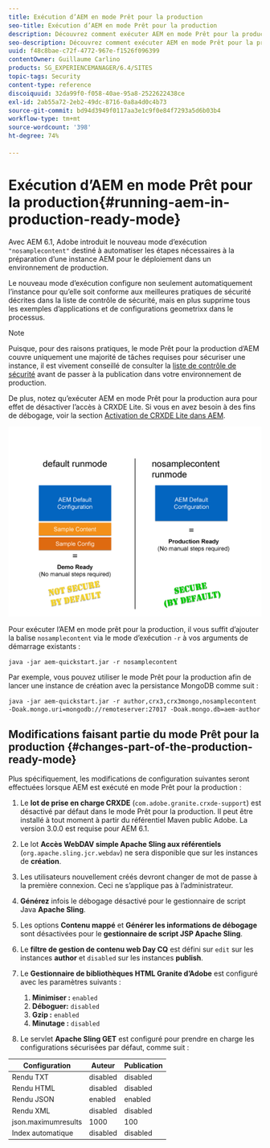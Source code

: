 ```yaml
---
title: Exécution d’AEM en mode Prêt pour la production
seo-title: Exécution d’AEM en mode Prêt pour la production
description: Découvrez comment exécuter AEM en mode Prêt pour la production.
seo-description: Découvrez comment exécuter AEM en mode Prêt pour la production.
uuid: f48c8bae-c72f-4772-967e-f1526f096399
contentOwner: Guillaume Carlino
products: SG_EXPERIENCEMANAGER/6.4/SITES
topic-tags: Security
content-type: reference
discoiquuid: 32da99f0-f058-40ae-95a8-2522622438ce
exl-id: 2ab55a72-2eb2-49dc-8716-0a8a4d0c4b73
source-git-commit: bd94d3949f0117aa3e1c9f0e84f7293a5d6b03b4
workflow-type: tm+mt
source-wordcount: '398'
ht-degree: 74%

---
```


# Exécution d’AEM en mode Prêt pour la production{#running-aem-in-production-ready-mode}

Avec AEM 6.1, Adobe introduit le nouveau mode d’exécution `"nosamplecontent"` destiné à automatiser les étapes nécessaires à la préparation d’une instance AEM pour le déploiement dans un environnement de production.

Le nouveau mode d’exécution configure non seulement automatiquement l’instance pour qu’elle soit conforme aux meilleures pratiques de sécurité décrites dans la liste de contrôle de sécurité, mais en plus supprime tous les exemples d’applications et de configurations geometrixx dans le processus.

>[!NOTE]
>
>Puisque, pour des raisons pratiques, le mode Prêt pour la production d’AEM couvre uniquement une majorité de tâches requises pour sécuriser une instance, il est vivement conseillé de consulter la [liste de contrôle de sécurité](/help/sites-administering/security-checklist.md) avant de passer à la publication dans votre environnement de production.
>
>De plus, notez qu’exécuter AEM en mode Prêt pour la production aura pour effet de désactiver l’accès à CRXDE Lite. Si vous en avez besoin à des fins de débogage, voir la section [Activation de CRXDE Lite dans AEM](/help/sites-administering/enabling-crxde-lite.md).

![chlimage_1-83](assets/chlimage_1-83.png)

Pour exécuter l’AEM en mode prêt pour la production, il vous suffit d’ajouter la balise `nosamplecontent` via le mode d’exécution `-r` à vos arguments de démarrage existants :

```shell
java -jar aem-quickstart.jar -r nosamplecontent
```

Par exemple, vous pouvez utiliser le mode Prêt pour la production afin de lancer une instance de création avec la persistance MongoDB comme suit :

```shell
java -jar aem-quickstart.jar -r author,crx3,crx3mongo,nosamplecontent -Doak.mongo.uri=mongodb://remoteserver:27017 -Doak.mongo.db=aem-author
```

## Modifications faisant partie du mode Prêt pour la production {#changes-part-of-the-production-ready-mode}

Plus spécifiquement, les modifications de configuration suivantes seront effectuées lorsque AEM est exécuté en mode Prêt pour la production :

1. Le **lot de prise en charge CRXDE** (`com.adobe.granite.crxde-support`) est désactivé par défaut dans le mode Prêt pour la production. Il peut être installé à tout moment à partir du référentiel Maven public Adobe. La version 3.0.0 est requise pour AEM 6.1.

1. Le lot **Accès WebDAV simple Apache Sling aux référentiels** (`org.apache.sling.jcr.webdav`) ne sera disponible que sur les instances de **création**.

1. Les utilisateurs nouvellement créés devront changer de mot de passe à la première connexion. Ceci ne s’applique pas à l’administrateur.
1. **Générez** infois le débogage désactivé pour le gestionnaire de script Java  **Apache Sling**.

1. Les options **Contenu mappé** et **Générer les informations de débogage** sont désactivées pour le **gestionnaire de script JSP Apache Sling**.

1. Le **filtre de gestion de contenu web Day CQ** est défini sur `edit` sur les instances **author** et `disabled` sur les instances **publish**.

1. Le **Gestionnaire de bibliothèques HTML Granite d’Adobe** est configuré avec les paramètres suivants :

   1. **Minimiser :** `enabled`
   1. **Déboguer:** `disabled`
   1. **Gzip :** `enabled`
   1. **Minutage :** `disabled`

1. Le servlet **Apache Sling GET** est configuré pour prendre en charge les configurations sécurisées par défaut, comme suit :

| **Configuration** | **Auteur** | **Publication** |
|---|---|---|
| Rendu TXT | disabled | disabled |
| Rendu HTML | disabled | disabled |
| Rendu JSON | enabled | enabled |
| Rendu XML | disabled | disabled |
| json.maximumresults | 1000 | 100 |
| Index automatique | disabled | disabled |
